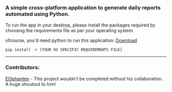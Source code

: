 ### A simple cross-platform application to generate daily reports automated using Python.

To run the app in your desktop, please install the packages required by choosing the requirements file
as per your operating system.

ofcourse, you'd need python to run this application: <a href="http://python.org/" target="_blank">Download</a>

`pip install -r [YOUR OS SPECIFIC REQUIREMENTS FILE]`

---

### Contributors:

<a href="https://github.com/el3" target="_blank">El3phanten</a> - This project wouldn't be completed without his collaboration.
A huge shoutout to him!
